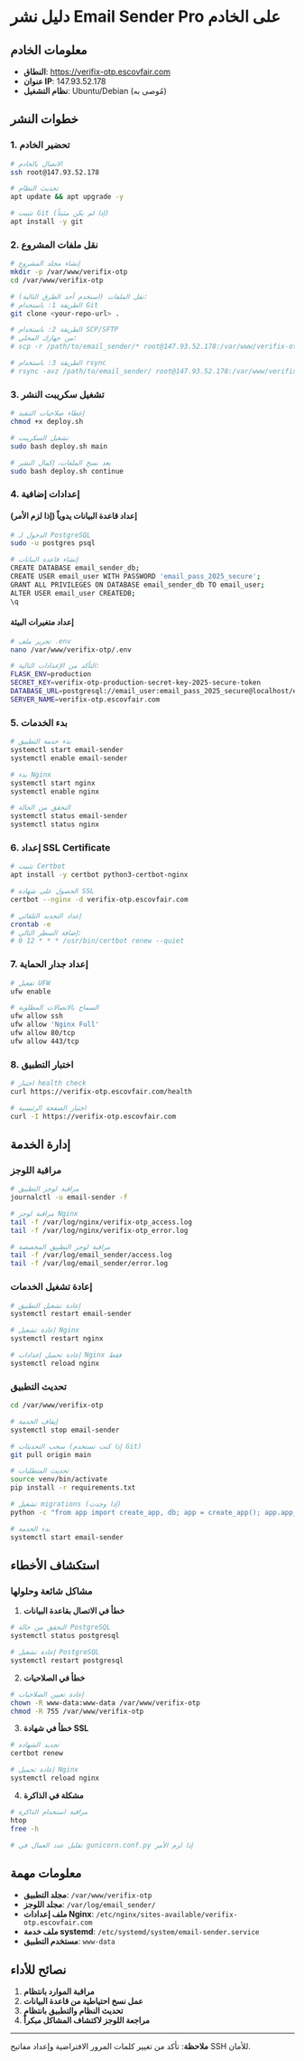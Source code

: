 # دليل نشر Email Sender Pro على الخادم

## معلومات الخادم
- **النطاق**: https://verifix-otp.escovfair.com
- **عنوان IP**: 147.93.52.178
- **نظام التشغيل**: Ubuntu/Debian (مُوصى به)

## خطوات النشر

### 1. تحضير الخادم
```bash
# الاتصال بالخادم
ssh root@147.93.52.178

# تحديث النظام
apt update && apt upgrade -y

# تثبيت Git (إذا لم يكن مثبتاً)
apt install -y git
```

### 2. نقل ملفات المشروع
```bash
# إنشاء مجلد المشروع
mkdir -p /var/www/verifix-otp
cd /var/www/verifix-otp

# نقل الملفات (استخدم أحد الطرق التالية):
# الطريقة 1: باستخدام Git
git clone <your-repo-url> .

# الطريقة 2: باستخدام SCP/SFTP
# من جهازك المحلي:
# scp -r /path/to/email_sender/* root@147.93.52.178:/var/www/verifix-otp/

# الطريقة 3: باستخدام rsync
# rsync -avz /path/to/email_sender/ root@147.93.52.178:/var/www/verifix-otp/
```

### 3. تشغيل سكريبت النشر
```bash
# إعطاء صلاحيات التنفيذ
chmod +x deploy.sh

# تشغيل السكريبت
sudo bash deploy.sh main

# بعد نسخ الملفات، إكمال النشر
sudo bash deploy.sh continue
```

### 4. إعدادات إضافية

#### إعداد قاعدة البيانات يدوياً (إذا لزم الأمر)
```bash
# الدخول لـ PostgreSQL
sudo -u postgres psql

# إنشاء قاعدة البيانات
CREATE DATABASE email_sender_db;
CREATE USER email_user WITH PASSWORD 'email_pass_2025_secure';
GRANT ALL PRIVILEGES ON DATABASE email_sender_db TO email_user;
ALTER USER email_user CREATEDB;
\q
```

#### إعداد متغيرات البيئة
```bash
# تحرير ملف .env
nano /var/www/verifix-otp/.env

# التأكد من الإعدادات التالية:
FLASK_ENV=production
SECRET_KEY=verifix-otp-production-secret-key-2025-secure-token
DATABASE_URL=postgresql://email_user:email_pass_2025_secure@localhost/email_sender_db
SERVER_NAME=verifix-otp.escovfair.com
```

### 5. بدء الخدمات
```bash
# بدء خدمة التطبيق
systemctl start email-sender
systemctl enable email-sender

# بدء Nginx
systemctl start nginx
systemctl enable nginx

# التحقق من الحالة
systemctl status email-sender
systemctl status nginx
```

### 6. إعداد SSL Certificate
```bash
# تثبيت Certbot
apt install -y certbot python3-certbot-nginx

# الحصول على شهادة SSL
certbot --nginx -d verifix-otp.escovfair.com

# إعداد التجديد التلقائي
crontab -e
# إضافة السطر التالي:
# 0 12 * * * /usr/bin/certbot renew --quiet
```

### 7. إعداد جدار الحماية
```bash
# تفعيل UFW
ufw enable

# السماح بالاتصالات المطلوبة
ufw allow ssh
ufw allow 'Nginx Full'
ufw allow 80/tcp
ufw allow 443/tcp
```

### 8. اختبار التطبيق
```bash
# اختبار health check
curl https://verifix-otp.escovfair.com/health

# اختبار الصفحة الرئيسية
curl -I https://verifix-otp.escovfair.com
```

## إدارة الخدمة

### مراقبة اللوجز
```bash
# مراقبة لوجز التطبيق
journalctl -u email-sender -f

# مراقبة لوجز Nginx
tail -f /var/log/nginx/verifix-otp_access.log
tail -f /var/log/nginx/verifix-otp_error.log

# مراقبة لوجز التطبيق المخصصة
tail -f /var/log/email_sender/access.log
tail -f /var/log/email_sender/error.log
```

### إعادة تشغيل الخدمات
```bash
# إعادة تشغيل التطبيق
systemctl restart email-sender

# إعادة تشغيل Nginx
systemctl restart nginx

# إعادة تحميل إعدادات Nginx فقط
systemctl reload nginx
```

### تحديث التطبيق
```bash
cd /var/www/verifix-otp

# إيقاف الخدمة
systemctl stop email-sender

# سحب التحديثات (إذا كنت تستخدم Git)
git pull origin main

# تحديث المتطلبات
source venv/bin/activate
pip install -r requirements.txt

# تشغيل migrations (إذا وجدت)
python -c "from app import create_app, db; app = create_app(); app.app_context().push(); db.create_all()"

# بدء الخدمة
systemctl start email-sender
```

## استكشاف الأخطاء

### مشاكل شائعة وحلولها

1. **خطأ في الاتصال بقاعدة البيانات**
```bash
# التحقق من حالة PostgreSQL
systemctl status postgresql

# إعادة تشغيل PostgreSQL
systemctl restart postgresql
```

2. **خطأ في الصلاحيات**
```bash
# إعادة تعيين الصلاحيات
chown -R www-data:www-data /var/www/verifix-otp
chmod -R 755 /var/www/verifix-otp
```

3. **خطأ في شهادة SSL**
```bash
# تجديد الشهادة
certbot renew

# إعادة تحميل Nginx
systemctl reload nginx
```

4. **مشكلة في الذاكرة**
```bash
# مراقبة استخدام الذاكرة
htop
free -h

# تقليل عدد العمال في gunicorn.conf.py إذا لزم الأمر
```

## معلومات مهمة

- **مجلد التطبيق**: `/var/www/verifix-otp`
- **مجلد اللوجز**: `/var/log/email_sender/`
- **ملف إعدادات Nginx**: `/etc/nginx/sites-available/verifix-otp.escovfair.com`
- **ملف خدمة systemd**: `/etc/systemd/system/email-sender.service`
- **مستخدم التطبيق**: `www-data`

## نصائح للأداء

1. **مراقبة الموارد بانتظام**
2. **عمل نسخ احتياطية من قاعدة البيانات**
3. **تحديث النظام والتطبيق بانتظام**
4. **مراجعة اللوجز لاكتشاف المشاكل مبكراً**

---

**ملاحظة**: تأكد من تغيير كلمات المرور الافتراضية وإعداد مفاتيح SSH للأمان.
